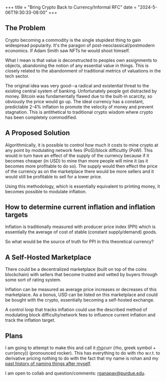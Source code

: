 +++
title = "Bring Crypto Back to Currency/Informal RFC" 
date = "2024-5-06T19:30:33-08:00" 
+++

## The Problem

Crypto becoming a commodity is the single stupidest thing to gain widespread popularity. It's the paragon of post-neoclassical/postmodern economics. If Adam Smith saw NFTs he would shoot himself. 

What I mean is that value is deconstructed to peoples own assignments to objects, abandoning the notion of any essential value in things. This is closely related to the abandonment of traditional metrics of valuations in the tech sector. 

The original idea was very good--a radical and existential threat to the existing central system of banking. Unfortunately people got distracted by money. Bitcoin was fundamentally flawed due to the built-in scarcity, so obviously the price would go up. The ideal currency has a constant, predictable 2-4% inflation to promote the velocity of money and prevent stagnation. This is antithetical to traditional crypto wisdom where crypto has been completely commodified.  

## A Proposed Solution 

Algorithmically, it is possible to control how much it costs to mine crypto at any point by modulating network fees (PoS)/block difficultly (PoW). This would in turn have an effect of the supply of the currency because if it becomes cheaper (in USD) to mine than more people will mine it (as it becomes more profitable to do so). The supply would then effect the price of the currency as on the marketplace there would be more sellers and it would still be profitable to sell for a lower price. 

Using this methodology, which is essentially equivalent to printing money, it becomes possible to modulate inflation. 

## How to determine current inflation and inflation targets 

Inflation is traditionally measured with producer price index (PPI) which is essentially the average of cost of stable (constant supply/demand) goods. 

So what would be the source of truth for PPI in this theoretical currency? 

## A Self-Hosted Marketplace

There could be a decentralized marketplace (built on top of the coins blockchain) with sellers that become trusted and vetted by buyers through some sort of rating system. 

Inflation can be measured as average price increases or decreases of this marketplace. As a bonus, USD can be listed on this marketplace and could be bought with the crypto, essentially becoming a self-hosted exchange. 

A control loop that tracks inflation could use the described method of modulating block difficulty/network fees to influence current inflation and track the inflation target. 

## Plans

I am going to attempt to make this and call it [rho](https://en.wikipedia.org/wiki/Greeks_%28finance%29#Rho)curr (rho, greek symbol + curr(ency)) (pronounced rocker). This has everything to do with rho w.r.t. to derivative pricing nothing to do with the fact that my name is rohan and my [past history of naming things after myself](https://github.com/athenian-robotics/2023-Rohbot).

I am open to collab and question/comments: [rganapav@purdue.edu](mailto:rganapav@purdue.edu). 
